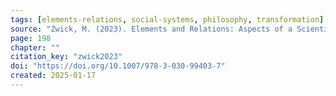 ```yaml
---
tags: [elements-relations, social-systems, philosophy, transformation]
source: "Zwick, M. (2023). Elements and Relations: Aspects of a Scientific Metaphysics (Vol. 35). Springer International Publishing."
page: 198
chapter: ""
citation_key: "zwick2023"
doi: "https://doi.org/10.1007/978-3-030-99403-7"
created: 2025-01-17
---
```


